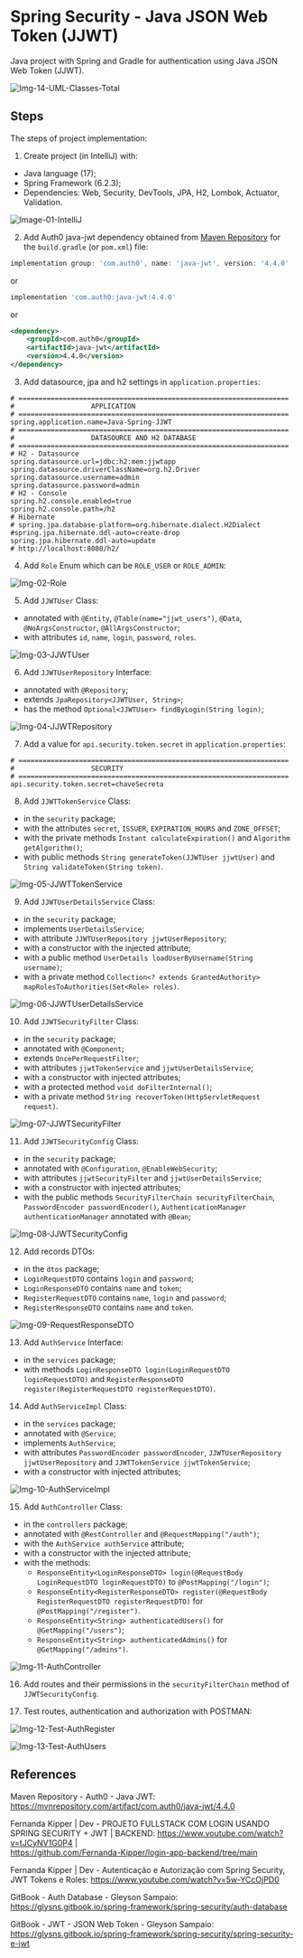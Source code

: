 # Spring Security - Java JSON Web Token (JJWT)
Java project with Spring and Gradle for authentication using Java JSON Web Token (JJWT).

![Img-14-UML-Classes-Total](images/Img-14-UML-Classes-Total.png)


## Steps
The steps of project implementation:

1. Create project (in IntelliJ) with:
- Java language (17);
- Spring Framework (6.2.3);
- Dependencies: Web, Security, DevTools, JPA, H2, Lombok, Actuator, Validation.

![Image-01-IntelliJ](images/Img-01-IntelliJ.png)

2. Add Auth0 java-jwt dependency obtained from
   [Maven Repository](https://mvnrepository.com/artifact/com.auth0/java-jwt/4.4.0)
   for the `build.gradle` (or `pom.xml`) file:

```groovy
implementation group: 'com.auth0', name: 'java-jwt', version: '4.4.0'
```
or
```groovy
implementation 'com.auth0:java-jwt:4.4.0'
```
or
```xml
<dependency>
    <groupId>com.auth0</groupId>
    <artifactId>java-jwt</artifactId>
    <version>4.4.0</version>
</dependency>
```

3. Add datasource, jpa and h2 settings in `application.properties`:

```properties
# ===================================================================
#                   APPLICATION
# ===================================================================
spring.application.name=Java-Spring-JJWT
# ===================================================================
#                   DATASOURCE AND H2 DATABASE
# ===================================================================
# H2 - Datasource
spring.datasource.url=jdbc:h2:mem:jjwtapp
spring.datasource.driverClassName=org.h2.Driver
spring.datasource.username=admin
spring.datasource.password=admin
# H2 - Console
spring.h2.console.enabled=true
spring.h2.console.path=/h2
# Hibernate
# spring.jpa.database-platform=org.hibernate.dialect.H2Dialect
#spring.jpa.hibernate.ddl-auto=create-drop
spring.jpa.hibernate.ddl-auto=update
# http://localhost:8080/h2/
```

4. Add `Role` Enum which can be `ROLE_USER` or `ROLE_ADMIN`:

![Img-02-Role](images/Img-02-Role.png)

5. Add `JJWTUser` Class:
- annotated with `@Entity`, `@Table(name="jjwt_users")`, `@Data`, `@NoArgsConstructor`, `@AllArgsConstructor`;
- with attributes `id`, `name`, `login`, `password`, `roles`.

![Img-03-JJWTUser](images/Img-03-JJWTUser.png)

6. Add `JJWTUserRepository` Interface:
- annotated with `@Repository`;
- extends `JpaRepository<JJWTUser, String>`;
- has the method `Optional<JJWTUser> findByLogin(String login)`;

![Img-04-JJWTRepository](images/Img-04-JJWTRepository.png)

7. Add a value for `api.security.token.secret` in `application.properties`:

```properties
# ===================================================================
#                   SECURITY
# ===================================================================
api.security.token.secret=chaveSecreta
```

8. Add `JJWTTokenService` Class:
- in the `security` package;
- with the attributes `secret`, `ISSUER`, `EXPIRATION_HOURS` and `ZONE_OFFSET`;
- with the private methods `Instant calculateExpiration()` and `Algorithm getAlgorithm()`;
- with public methods `String generateToken(JJWTUser jjwtUser)` and `String validateToken(String token)`.

![Img-05-JJWTTokenService](images/Img-05-JJWTTokenService.png)

9. Add `JJWTUserDetailsService` Class:
- in the `security` package;
- implements `UserDetailsService`;
- with attribute `JJWTUserRepository jjwtUserRepository`;
- with a constructor with the injected attribute;
- with a public method `UserDetails loadUserByUsername(String username)`;
- with a private method `Collection<? extends GrantedAuthority> mapRolesToAuthorities(Set<Role> roles)`.

![Img-06-JJWTUserDetailsService](images/Img-06-JJWTUserDetailsService.png)

10. Add `JJWTSecurityFilter` Class:
- in the `security` package;
- annotated with `@Component`;
- extends `OncePerRequestFilter`;
- with attributes `jjwtTokenService` and `jjwtUserDetailsService`;
- with a constructor with injected attributes;
- with a protected method `void doFilterInternal()`;
- with a private method `String recoverToken(HttpServletRequest request)`.

![Img-07-JJWTSecurityFilter](images/Img-07-JJWTSecurityFilter.png)

11. Add `JJWTSecurityConfig` Class:
- in the `security` package;
- annotated with `@Configuration`, `@EnableWebSecurity`;
- with attributes `jjwtSecurityFilter` and `jjwtUserDetailsService`;
- with a constructor with injected attributes;
- with the public methods `SecurityFilterChain securityFilterChain`, `PasswordEncoder passwordEncoder()`,
  `AuthenticationManager authenticationManager` annotated with `@Bean`;

![Img-08-JJWTSecurityConfig](images/Img-08-JJWTSecurityConfig.png)

12. Add records DTOs:
- in the `dtos` package;
- `LoginRequestDTO` contains `login` and `password`;
- `LoginResponseDTO` contains `name` and `token`;
- `RegisterRequestDTO` contains `name`, `login` and `password`;
- `RegisterResponseDTO` contains `name` and `token`.

![Img-09-RequestResponseDTO](images/Img-09-RequestResponseDTO.png)

13. Add `AuthService` Interface:
- in the `services` package;
- with methods `LoginResponseDTO login(LoginRequestDTO loginRequestDTO)` and
  `RegisterResponseDTO register(RegisterRequestDTO registerRequestDTO)`.

14. Add `AuthServiceImpl` Class:
- in the `services` package;
- annotated with `@Service`;
- implements `AuthService`;
- with attributes `PasswordEncoder passwordEncoder`, `JJWTUserRepository jjwtUserRepository` and
  `JJWTTokenService jjwtTokenService`;
- with a constructor with injected attributes;

![Img-10-AuthServiceImpl](images/Img-10-AuthServiceImpl.png)

15. Add `AuthController` Class:
- in the `controllers` package;
- annotated with `@RestController` and `@RequestMapping("/auth")`;
- with the `AuthService authService` attribute;
- with a constructor with the injected attribute;
- with the methods:
    * `ResponseEntity<LoginResponseDTO> login(@RequestBody LoginRequestDTO loginRequestDTO)` to `@PostMapping("/login")`;
    * `ResponseEntity<RegisterResponseDTO> register(@RequestBody RegisterRequestDTO registerRequestDTO)` for
      `@PostMapping("/register")`.
    * `ResponseEntity<String> authenticatedUsers()` for `@GetMapping("/users")`;
    * `ResponseEntity<String> authenticatedAdmins()` for `@GetMapping("/admins")`.
  
![Img-11-AuthController](images/Img-11-AuthController.png)

16. Add routes and their permissions in the `securityFilterChain` method of `JJWTSecurityConfig`.

17. Test routes, authentication and authorization with POSTMAN:

![Img-12-Test-AuthRegister](images/Img-12-Test-AuthRegister.png)

![Img-13-Test-AuthUsers](images/Img-13-Test-AuthUsers.png)


## References
Maven Repository - Auth0 - Java JWT:
https://mvnrepository.com/artifact/com.auth0/java-jwt/4.4.0

Fernanda Kipper | Dev - PROJETO FULLSTACK COM LOGIN USANDO SPRING SECURITY + JWT | BACKEND:
https://www.youtube.com/watch?v=tJCyNV1G0P4  |  
https://github.com/Fernanda-Kipper/login-app-backend/tree/main

Fernanda Kipper | Dev - Autenticação e Autorização com Spring Security, JWT Tokens e Roles:
https://www.youtube.com/watch?v=5w-YCcOjPD0

GitBook - Auth Database - Gleyson Sampaio:
https://glysns.gitbook.io/spring-framework/spring-security/auth-database

GitBook - JWT - JSON Web Token - Gleyson Sampaio:
https://glysns.gitbook.io/spring-framework/spring-security/spring-security-e-jwt